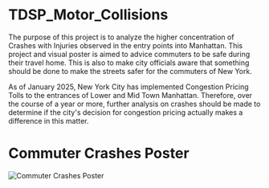 # TDSP_Motor_Collisions

The purpose of this project is to analyze the higher concentration of Crashes with Injuries observed in the entry points into Manhattan. This project and visual poster is aimed to advice commuters to be safe during their travel home. This is also to make city officials aware that something should be done to make the streets safer for the commuters of New York.

As of January 2025, New York City has implemented Congestion Pricing Tolls to the entrances of Lower and Mid Town Manhattan. Therefore, over the course of a year or more, further analysis on crashes should be made to determine if the city's decision for congestion pricing actually makes a difference in this matter.



# Commuter Crashes Poster

![Commuter Crashes Poster](../TDSP_Motor_Collisions/Commuter_Poster.png)


